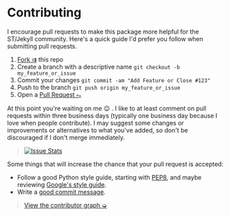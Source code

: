 Contributing
============

I encourage pull requests to make this package more helpful for the ST/Jekyll community. Here's a quick guide I'd prefer you follow when submitting pull requests.

1. [Fork ⇉](https://github.com/23maverick23/sublime-jekyll/fork) this repo
2. Create a branch with a descriptive name `git checkout -b my_feature_or_issue`
3. Commit your changes `git commit -am "Add Feature or Close #123"`
4. Push to the branch `git push origin my_feature_or_issue`
5. Open a [Pull Request ⥆](https://github.com/23maverick23/sublime-jekyll/pulls)

At this point you're waiting on me :wink: . I like to at least comment on pull requests within three business days (typically one business day because I love when people contribute). I may suggest some changes or improvements or alternatives to what you've added, so don't be discouraged if I don't merge immediately.

> [![Issue Stats](http://issuestats.com/github/23maverick23/sublime-jekyll/badge/pr?style=flat)](http://issuestats.com/github/23maverick23/sublime-jekyll)

Some things that will increase the chance that your pull request is accepted:

* Follow a good Python style guide, starting with [PEP8][style-pep], and maybe reviewing [Google's style guide][style-google].
* Write a [good commit message][commit].

> [View the contributor graph ➭](https://github.com/23maverick23/sublime-jekyll/graphs/contributors)

[style-pep]: https://www.python.org/dev/peps/pep-0008/
[style-google]: https://google-styleguide.googlecode.com/svn/trunk/pyguide.html
[commit]: http://tbaggery.com/2008/04/19/a-note-about-git-commit-messages.html
